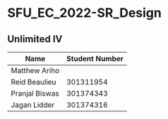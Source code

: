 # SFU_EC_2022-SR_Design

## Unlimited IV

| Name           | Student Number |
| -------------- | -------------- |
| Matthew Ariho  |                |
| Reid Beaulieu  |   301311954    |
| Pranjal Biswas |   301374343    |
| Jagan Lidder   |   301374316    |
